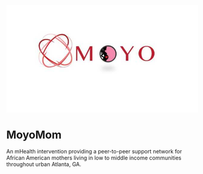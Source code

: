 ![MoyoMom](logo/moyomom_logo.jpeg)

# MoyoMom
An mHealth intervention providing a peer-to-peer support network for African American mothers living in low to middle income communities throughout urban Atlanta, GA.
